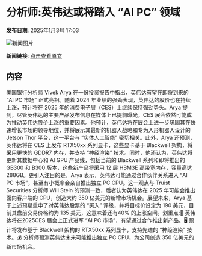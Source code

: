 # 分析师:英伟达或将踏入 “AI PC” 领域

**发布日期**: 2025年1月3号 17:03

![新闻图片](https://pic.chinaz.com/picmap/thumb/201811151728187996_18.jpg)

**新闻链接**: [点击查看原文](https://www.aibase.com/zh/news/14463)

## 内容

美国银行分析师 Vivek Arya 在一份投资报告中指出，英伟达有望在即将到来的 “AI PC 市场” 正式亮相。随着 2024 年业绩的强劲表现，英伟达的股价也在持续上涨，预计将在 2025 年的消费电子展（CES）上继续保持强劲势头。Arya 提到，尽管英伟达的主要产品发布信息在媒体上已提前曝光，CES 展会依然可能成为推动英伟达股价上涨的重要因素。他预计，英伟达将在展会上进一步巩固其在快速增长市场的领导地位，并将展示其最新的机器人战略和专为人形机器人设计的 Jetson Thor 平台，这一平台与 “实体人工智能” 密切相关。此外，Arya 还预测，英伟达将在 CES 上发布 RTX50xx 系列显卡，这些显卡基于 Blackwell 架构，将采用更快的 GDDR7 内存，并支持 “神经渲染” 技术。同时，他还认为，英伟达将更新其数据中心和 AI GPU 产品线，包括当前的 Blackwell 系列和即将推出的 GB300 和 B300 版本，这些新产品将采用 12 层 HBM3E 高带宽内存，容量高达288GB。更引人注目的是，Arya 表示，英伟达可能通过合作伙伴关系进入 “AI PC 市场”，甚至有小概率会亲自推出独立 PC CPU。这一观点与 Truist Securities 分析师 Will Stein 的预测一致，后者认为英伟达在 2025 年可能会推出面向客户端的 CPU，创造大约 350 亿美元的新增市场机会。展望未来，Arya 基于上述预期重申了对英伟达股票的 “买入” 评级，并将目标价设定为 190 美元，目前其盘前交易价格约为 135 美元，这意味着还有40% 的上涨空间。划重点:🌟 英伟达将在2025CES 展会上正式进军 “AI PC 市场”，有望通过合作推出新产品。🖥️ 预计将发布基于 Blackwell 架构的 RTX50xx 系列显卡，支持先进的 “神经渲染” 技术。💰 分析师预测英伟达未来可能推出独立 PC CPU，为公司创造 350 亿美元的新市场机会。
